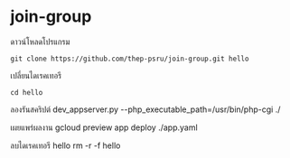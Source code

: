 # join-group

ดาวน์โหลดโปรแกรม

	git clone https://github.com/thep-psru/join-group.git hello

เปลี่ยนไดเรคเทอรี

	cd hello

ลองรันสคริปต์
	dev_appserver.py --php_executable_path=/usr/bin/php-cgi ./

เผยแพร่ผลงาน
	gcloud preview app deploy ./app.yaml

ลบไดเรคเทอรี hello
	rm -r -f hello
